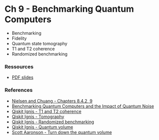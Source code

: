 # Ch 9 - Benchmarking Quantum Computers

- Benchmarking
- Fidelity
- Quantum state tomography
- T1 and T2 coherence
- Randomized benchmarking

### Ressources

- [PDF slides](https://github.com/bfedrici-phd/QC-CPE-2021/blob/main/Ch9/Ch9-Benchmarking-Quantum-Computers.pdf)


### References

- [Nielsen and Chuang - Chapters 8.4.2, 9](http://mmrc.amss.cas.cn/tlb/201702/W020170224608149940643.pdf)
- [Benchmarking Quantum Computers and the Impact of Quantum Noise](https://arxiv.org/pdf/1912.00546.pdf)
- [Qiskit Ignis - T1 and T2 coherence](https://qiskit.org/documentation/apidoc_legacy/ignis/characterization/coherence/coherence.html)
- [Qiskit Ignis - Tomography](https://qiskit.org/documentation/apidoc_legacy/ignis/verification/tomography/tomography.html)
- [Qiskit Ignis - Randomized benchmarking](https://qiskit.org/documentation/apidoc_legacy/ignis/verification/randomized_benchmarking/randomized_benchmarking.html) 
- [Qiskit Ignis - Quantum volume](https://qiskit.org/documentation/apidoc_legacy/ignis/verification/quantum_volume/quantum_volume.html)
- [Scott Aaronson - Turn down the quantum volume](https://www.scottaaronson.com/blog/?p=4649)
